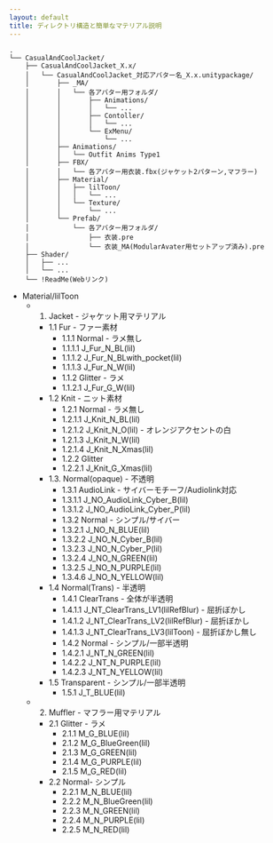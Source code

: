 ```yaml
---
layout: default
title: ディレクトリ構造と簡単なマテリアル説明
---
```


```
.
└── CasualAndCoolJacket/
    ├── CasualAndCoolJacket_X.x/
    │   └── CasualAndCoolJacket_対応アバター名_X.x.unitypackage/
    │       ├── _MA/
    │       │   └── 各アバター用フォルダ/
    │       │       ├── Animations/
    │       │       │   └── ...
    │       │       ├── Contoller/
    │       │       │   └── ...
    │       │       └── ExMenu/
    │       │           └── ...
    │       ├── Animations/
    │       │   └── Outfit Anims Type1
    │       ├── FBX/
    │       │   └── 各アバター用衣装.fbx(ジャケット2パターン,マフラー)
    │       ├── Material/
    │       │   ├── lilToon/
    │       │   │   └── ...
    │       │   └── Texture/
    │       │       └── ...
    │       └── Prefab/
    │           └── 各アバター用フォルダ/
    │               ├── 衣装.pre
    │               └── 衣装_MA(ModularAvater用セットアップ済み).pre
    ├── Shader/
    │   ├── ...
    │   └── ...
    └── !ReadMe(Webリンク)
```

- Material/lilToon
  - 1. Jacket <span>- ジャケット用マテリアル</span>
    - 1.1 Fur  <span>- ファー素材</span>
      - 1.1.1 Normal <span>- ラメ無し</span>
      - 1.1.1.1 J_Fur_N_BL(lil)
      - 1.1.1.2 J_Fur_N_BLwith_pocket(lil)
      - 1.1.1.3 J_Fur_N_W(lil)
      - 1.1.2 Glitter <span>- ラメ</span>
      - 1.1.2.1 J_Fur_G_W(lil)
    - 1.2 Knit <span>- ニット素材</span>
      - 1.2.1 Normal <span>- ラメ無し</span>
      - 1.2.1.1 J_Knit_N_BL(lil)
      - 1.2.1.2 J_Knit_N_O(lil) <span>- オレンジアクセントの白</span>
      - 1.2.1.3 J_Knit_N_W(lil)
      - 1.2.1.4 J_Knit_N_Xmas(lil)
      - 1.2.2 Glitter 
      - 1.2.2.1 J_Knit_G_Xmas(lil)
    - 1.3. Normal(opaque) <span>- 不透明</span>
      - 1.3.1 AudioLink <span>- サイバーモチーフ/Audiolink対応</span>
      - 1.3.1.1 J_NO_AudioLink_Cyber_B(lil)
      - 1.3.1.2 J_NO_AudioLink_Cyber_P(lil)
      - 1.3.2 Normal <span>- シンプル/サイバー</span>
      - 1.3.2.1 J_NO_N_BLUE(lil)
      - 1.3.2.2 J_NO_N_Cyber_B(lil)
      - 1.3.2.3 J_NO_N_Cyber_P(lil)
      - 1.3.2.4 J_NO_N_GREEN(lil)
      - 1.3.2.5 J_NO_N_PURPLE(lil)
      - 1.3.4.6 J_NO_N_YELLOW(lil)
    - 1.4 Normal(Trans) <span>- 半透明</span>
      - 1.4.1 ClearTrans <span>- 全体が半透明</span>
      - 1.4.1.1 J_NT_ClearTrans_LV1(lilRefBlur) <span>- 屈折ぼかし</span>
      - 1.4.1.2 J_NT_ClearTrans_LV2(lilRefBlur)  <span>- 屈折ぼかし</span>
      - 1.4.1.3 J_NT_ClearTrans_LV3(lilToon) <span>- 屈折ぼかし無し</span>
      - 1.4.2 Normal <span>- シンプル/一部半透明</span>
      - 1.4.2.1 J_NT_N_GREEN(lil)
      - 1.4.2.2 J_NT_N_PURPLE(lil)
      - 1.4.2.3 J_NT_N_YELLOW(lil)
    - 1.5 Transparent <span>- シンプル/一部半透明</span>
      - 1.5.1 J_T_BLUE(lil)
  - 2. Muffler <span>- マフラー用マテリアル</span>
    - 2.1 Glitter <span>- ラメ</span>
      - 2.1.1 M_G_BLUE(lil)
      - 2.1.2 M_G_BlueGreen(lil)
      - 2.1.3 M_G_GREEN(lil)
      - 2.1.4 M_G_PURPLE(lil)
      - 2.1.5 M_G_RED(lil)
    - 2.2 Normal<span>- シンプル</span>
      - 2.2.1 M_N_BLUE(lil)
      - 2.2.2 M_N_BlueGreen(lil)
      - 2.2.3 M_N_GREEN(lil)
      - 2.2.4 M_N_PURPLE(lil)
      - 2.2.5 M_N_RED(lil)